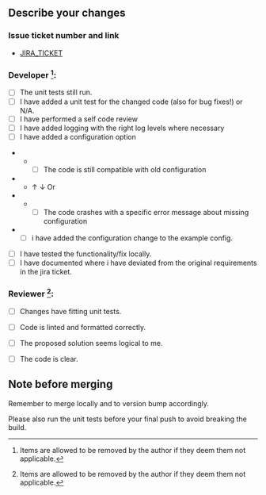 ## Describe your changes


###  Issue ticket number and link
- [JIRA_TICKET](https://jira.pti.nl/browse/JIRA_TICKET)

### Developer [^1]: 

* [ ] The unit tests still run.
* [ ] I have added a unit test for the changed code (also for bug fixes!) or N/A.
* [ ] I have performed a self code review
* [ ] I have added logging with the right log levels where necessary
* [ ] I have added a configuration option
* * * [ ] The code is still compatible with old configuration 
* *  ↑ ↓ Or
* * * [ ] The code crashes with a specific error message about missing configuration
* * [ ] i have added the configuration change to the example config.
* [ ] I have tested the functionality/fix locally.
* [ ] I have documented where i have deviated from the original requirements in the jira ticket.

### Reviewer [^1]:

* [ ] Changes have fitting unit tests.
* [ ] Code is linted and formatted correctly.
* [ ] The proposed solution seems logical to me.
* [ ] The code is clear.


## Note before merging
Remember to merge locally and to version bump accordingly. 

Please also run the unit tests before your final push to avoid breaking the build.

[^1]: Items are allowed to be removed by the author if they deem them not applicable.
